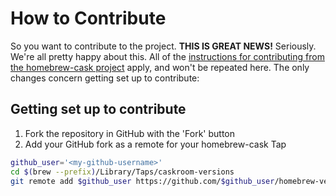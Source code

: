 # How to Contribute

So you want to contribute to the project. **THIS IS GREAT NEWS!**  Seriously. We're
all pretty happy about this. All of the [instructions for contributing from 
the homebrew-cask project](https://github.com/phinze/homebrew-cask/blob/master/CONTRIBUTING.md) 
apply, and won't be repeated here. The only changes concern getting set up to
contribute:

## Getting set up to contribute

1. Fork the repository in GitHub with the 'Fork' button
2. Add your GitHub fork as a remote for your homebrew-cask Tap

```bash
github_user='<my-github-username>'
cd $(brew --prefix)/Library/Taps/caskroom-versions
git remote add $github_user https://github.com/$github_user/homebrew-versions
```
